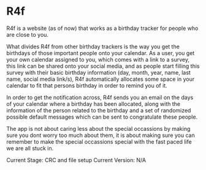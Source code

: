 # R4f
R4f is a website (as of now) that works as a birthday tracker for people who are close to you. 

What divides R4f from other birthday trackers is the way you get the birthdays of those important people onto your calendar. As a user, you get your own calendar assigned to you, which comes with a link to a survey, this link can be shared onto your social media, and as people start filling this survey with their basic birthday information (day, month, year, name, last name, social media link/s), R4f automatically allocates some space in your calendar to fit that persons birthday in order to remind you of it.

In order to get the notification across, R4f sends you an email on the days of your calendar where a birthday has been allocated, along with the information of the person related to the birthday and a set of randomized possible default messages which can be sent to congratulate these people.

The app is not about caring less about the special occassions by making sure you dont worry too much about them, it is about making sure you can remember to make the special occassions special with the fast paced life we are all stuck in.



Current Stage: CRC and file setup
Current Version: N/A
